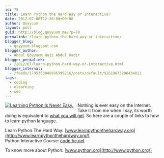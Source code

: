 ```yaml
---
id: 78
title: Learn Python the Hard Way or Interactive?
date: 2012-07-06T12:30:00+00:00
author: Qoyyuum
layout: post
guid: http://blog.qoyyuum.me/?p=78
permalink: /learn-python-the-hard-way-or-interactive/
blogger_blog:
  - qoyyuum.blogspot.com
blogger_author:
  - Abdul Qoyyuum Haji Abdul Kadir
blogger_permalink:
  - /2012/07/learn-python-hard-way-or-interactive.html
blogger_internal:
  - /feeds/1705353048896399216/posts/default/91619673208434811
tags:
  - coding
  - elearning
  - web
---
```

<div style="clear: both; text-align: center;">
  <a href="http://i2.wp.com/blog.qoyyuum.me/wp-content/uploads/2012/07/python-icon.jpg" style="clear: left; float: left; margin-bottom: 1em; margin-right: 1em;"><img alt="Learning Python Is Never Easy." border="0" src="http://i2.wp.com/blog.qoyyuum.me/wp-content/uploads/2012/07/python-icon.jpg?w=676" title="" data-recalc-dims="1" /></a>
</div>

Nothing is ever easy on the Internet. Take it from me when I say, its worth doing is equivalent to <a href="http://blog.qoyyuum.me/?p=117" target="">what you will get</a>. So here are a couple of links to how to learn python language.

Learn Python The Hard Way: [www.learnpythonthehardway.org](http://www.learnpythonthehardway.org/)  
Python Interactive Course: [code.he.net](http://code.he.net/)

To know more about Python: [www.python.org](http://www.python.org/)